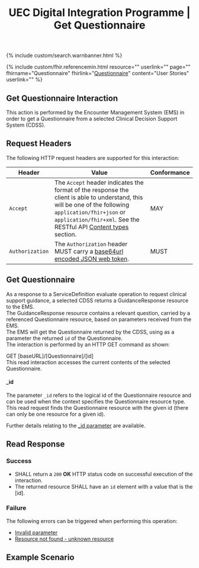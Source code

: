 ﻿---
title: UEC Digital Integration Programme | Get Questionnaire
keywords: questionnaire, rest,
tags: [rest,fhir,api]
sidebar: ctp_rest_sidebar
permalink: api_get_questionnaire.html
summary: Retrieve a Questionnaire
---

{% include custom/search.warnbanner.html %}

{% include custom/fhir.referencemin.html resource="" userlink="" page="" fhirname="Questionnaire" fhirlink="[Questionnaire](http://hl7.org/fhir/stu3/questionnaire.html)" content="User Stories" userlink="" %}


## Get Questionnaire Interaction ##
This action is performed by the Encounter Management System (EMS) in order to get a Questionnaire from a selected Clinical Decision Support System (CDSS).  

## Request Headers ##
The following HTTP request headers are supported for this interaction:  


| Header               | Value |Conformance |
|----------------------|-------|-------|
| `Accept`      | The `Accept` header indicates the format of the response the client is able to understand, this will be one of the following <code class="highlighter-rouge">application/fhir+json</code> or <code class="highlighter-rouge">application/fhir+xml</code>. See the RESTful API [Content types](api_general_guidance.html#content-types) section. | MAY |
| `Authorization`      | The `Authorization` header MUST carry a <a href="https://jwt.io/introduction/">base64url encoded JSON web token</a>. | MUST |



## Get Questionnaire ##
As a response to a ServiceDefinition evaluate operation to request clinical support guidance, a selected CDSS returns a GuidanceResponse resource to the EMS.  
The GuidanceResponse resource contains a relevant question, carried by a referenced Questionnaire resource, based on parameters received from the EMS.  
The EMS will get the Questionnaire returned by the CDSS, using as a parameter the returned <code class="highlighter-rouge">id</code> of the Questionnaire.  
The interaction is performed by an HTTP GET command as shown:  
<div markdown="span" class="alert alert-success" role="alert">
GET [baseURL]/[Questionnaire]/[id]</div>  
This read interaction accesses the current contents of the selected Questionnaire.  
 
#### _id ####

The parameter <code class="highlighter-rouge">_id</code> refers to the logical id of the Questionnaire resource and can be used when the context specifies the Questionnaire resource type.    
This read request finds the Questionnaire resource with the given id (there can only be one resource for a given id).   

Further details relating to the <a href="https://www.hl7.org/fhir/stu3/search.html#id">_id parameter</a> are available.  

<!--
Add explanatory diagram here? 
-->

## Read Response ##

### Success ###

* SHALL return a <code class="highlighter-rouge">200</code> **OK** HTTP status code on successful execution of the interaction.
* The returned resource SHALL have an <code class="highlighter-rouge">id</code> element with a value that is the [id].

### Failure ###
The following errors can be triggered when performing this operation:  


* [Invalid parameter](api_general_guidance.html#parameters)
* [Resource not found - unknown resource](api_general_guidance.html#unknown-resource)


## Example Scenario ##
<!--Placeholder -->




